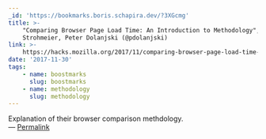 ```yaml
---
_id: 'https://bookmarks.boris.schapira.dev/?3XGcmg'
title: >-
    "Comparing Browser Page Load Time: An Introduction to Methodology", Dominik
    Strohmeier, Peter Dolanjski (@pdolanjski)
link: >-
    https://hacks.mozilla.org/2017/11/comparing-browser-page-load-time-an-introduction-to-methodology/
date: '2017-11-30'
tags:
    - name: boostmarks
      slug: boostmarks
    - name: methodology
      slug: methodology
---
```


Explanation of their browser comparison methdology. <br>&#8212;
<a href="https://bookmarks.boris.schapira.dev/?3XGcmg" title="Permalink">Permalink</a>
